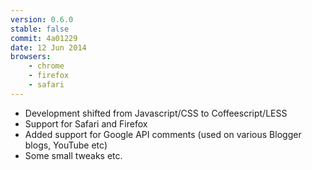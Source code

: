 ```yaml
---
version: 0.6.0
stable: false
commit: 4a01229
date: 12 Jun 2014
browsers:
    - chrome
    - firefox
    - safari
---
```


- Development shifted from Javascript/CSS to Coffeescript/LESS
- Support for Safari and Firefox
- Added support for Google API comments (used on various Blogger blogs, YouTube etc)
- Some small tweaks etc.
